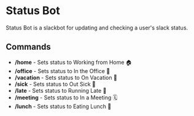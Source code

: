# Status Bot
Status Bot is a slackbot for updating and checking a user's slack status.

## Commands
- **/home** - Sets status to Working from Home 🏠 
- **/office** - Sets status to In the Office 🏢
- **/vacation** - Sets status to On Vacation 🌴
- **/sick** - Sets status to Out Sick 🤒
- **/late** - Sets status to Running Late 🏃
- **/meeting** - Sets status to In a Meeting 🗓️
- **/lunch** - Sets status to Eating Lunch 🍕
